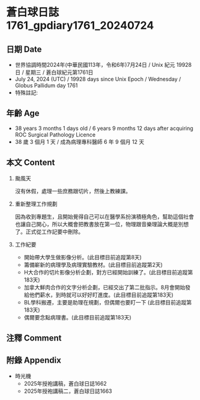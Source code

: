 [_metadata_:encoding]: - "utf-8"
[_metadata_:language]: - "zh-Hant-TW"
[_metadata_:fileformat]: - "markdown"
[_metadata_:MIME_type]: - "text/plain"
[_metadata_:markdown_version]: - "commonmark version 0.30"
[_metadata_:markdown_spec]: - "https://spec.commonmark.org/0.30/"

# 蒼白球日誌1761_gpdiary1761_20240724 #

## 日期 Date ##

* 世界協調時間2024年(中華民國113年，令和6年)7月24日 / Unix 紀元 19928 日 / 星期三 / 蒼白球紀元第1761日
* July 24, 2024 (UTC) / 19928 days since Unix Epoch / Wednesday / Globus Pallidum day 1761
* 特殊註記:

## 年齡 Age ##

* 38 years 3 months 1 days old / 6 years 9 months 12 days after acquiring ROC Surgical Pathology Licence
* 38 歲 3 個月 1 天 / 成為病理專科醫師 6 年 9 個月 12 天

## 本文 Content ##

1. 颱風天

    沒有休假，處理一些庶務跟切片，然後上教練課。

2. 重新整理工作規劃

    因為收到專題生，且開始覺得自己可以在醫學系扮演積極角色，幫助這個社會也讓自己開心，所以大概會把教書放在第一位，物理跟音樂理論大概是別想了。正式從工作記要中刪除。

3. 工作紀要

    - 開始帶大學生做影像分析。(此目標目前追蹤第8天)
    - 籌備嶄新的病理學及病理實驗教材。(此目標目前追蹤第2天)
    - H大合作的切片影像分析企劃，對方已經開始訓練了。(此目標目前追蹤第183天)
    - 加拿大鮮肉合作的文字分析企劃，已經交出了第二批指示。8月會開始發給他們薪水，到時就可以好好盯進度。(此目標目前追蹤第183天)
    - BL學科搬遷，主要是助理在規劃，但偶爾也要盯一下 (此目標目前追蹤第183天)
    - 偶爾要念點病理書。(此目標目前追蹤第183天)

## 注釋 Comment ##


## 附錄 Appendix ##

* 時光機
    - 2025年授袍講稿，蒼白球日誌1662
    - 2025年授袍講稿二，蒼白球日誌1663
